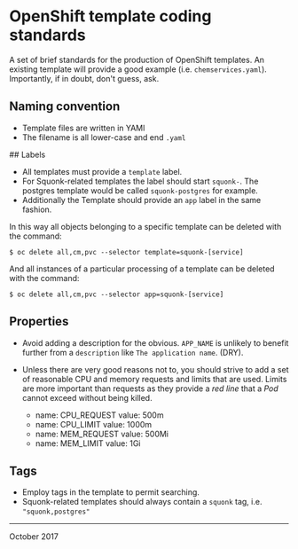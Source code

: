 # OpenShift template coding standards
A set of brief standards for the production of OpenShift templates.
An existing template will provide a good example (i.e. `chemservices.yaml`).
Importantly, if in doubt, don't guess, ask.

## Naming convention
-   Template files are written in YAMl
-   The filename is all lower-case and end `.yaml`

## Labels
-   All templates must provide a `template` label.
-   For Squonk-related templates the label should start `squonk-`.
    The postgres template would be called `squonk-postgres` for example.
-   Additionally the Template should provide an `app` label in the same
    fashion.

In this way all objects belonging to a specific template can be
deleted with the command:

    $ oc delete all,cm,pvc --selector template=squonk-[service]
    
And all instances of a particular processing of a template can be deleted
with the command:

    $ oc delete all,cm,pvc --selector app=squonk-[service]
    
## Properties
-   Avoid adding a description for the obvious. `APP_NAME` is unlikely
    to benefit further from a `description` like `The application name`.
    (DRY).
-   Unless there are very good reasons not to, you should strive to add a set
    of reasonable CPU and memory requests and limits that are used.
    Limits are more important than requests as they provide a _red line_
    that a _Pod_ cannot exceed without being killed.
    
    - name: CPU_REQUEST
      value: 500m
    - name: CPU_LIMIT
      value: 1000m
    - name: MEM_REQUEST
      value: 500Mi
    - name: MEM_LIMIT
      value: 1Gi

## Tags
-   Employ tags in the template to permit searching.
-   Squonk-related templates should always contain a `squonk` tag,
    i.e. `"squonk,postgres"`
 
---

October 2017
